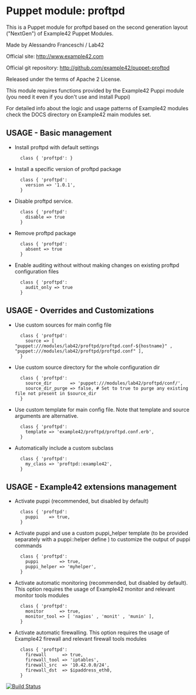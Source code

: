 # Puppet module: proftpd

This is a Puppet module for proftpd based on the second generation layout ("NextGen") of Example42 Puppet Modules.

Made by Alessandro Franceschi / Lab42

Official site: http://www.example42.com

Official git repository: http://github.com/example42/puppet-proftpd

Released under the terms of Apache 2 License.

This module requires functions provided by the Example42 Puppi module (you need it even if you don't use and install Puppi)

For detailed info about the logic and usage patterns of Example42 modules check the DOCS directory on Example42 main modules set.

## USAGE - Basic management

* Install proftpd with default settings

        class { 'proftpd': }

* Install a specific version of proftpd package

        class { 'proftpd':
          version => '1.0.1',
        }

* Disable proftpd service.

        class { 'proftpd':
          disable => true
        }

* Remove proftpd package

        class { 'proftpd':
          absent => true
        }

* Enable auditing without without making changes on existing proftpd configuration files

        class { 'proftpd':
          audit_only => true
        }


## USAGE - Overrides and Customizations
* Use custom sources for main config file 

        class { 'proftpd':
          source => [ "puppet:///modules/lab42/proftpd/proftpd.conf-${hostname}" , "puppet:///modules/lab42/proftpd/proftpd.conf" ], 
        }


* Use custom source directory for the whole configuration dir

        class { 'proftpd':
          source_dir       => 'puppet:///modules/lab42/proftpd/conf/',
          source_dir_purge => false, # Set to true to purge any existing file not present in $source_dir
        }

* Use custom template for main config file. Note that template and source arguments are alternative. 

        class { 'proftpd':
          template => 'example42/proftpd/proftpd.conf.erb',
        }

* Automatically include a custom subclass

        class { 'proftpd':
          my_class => 'proftpd::example42',
        }


## USAGE - Example42 extensions management 
* Activate puppi (recommended, but disabled by default)

        class { 'proftpd':
          puppi    => true,
        }

* Activate puppi and use a custom puppi_helper template (to be provided separately with a puppi::helper define ) to customize the output of puppi commands 

        class { 'proftpd':
          puppi        => true,
          puppi_helper => 'myhelper', 
        }

* Activate automatic monitoring (recommended, but disabled by default). This option requires the usage of Example42 monitor and relevant monitor tools modules

        class { 'proftpd':
          monitor      => true,
          monitor_tool => [ 'nagios' , 'monit' , 'munin' ],
        }

* Activate automatic firewalling. This option requires the usage of Example42 firewall and relevant firewall tools modules

        class { 'proftpd':       
          firewall      => true,
          firewall_tool => 'iptables',
          firewall_src  => '10.42.0.0/24',
          firewall_dst  => $ipaddress_eth0,
        }


[![Build Status](https://travis-ci.org/example42/puppet-proftpd.png?branch=master)](https://travis-ci.org/example42/puppet-proftpd)
